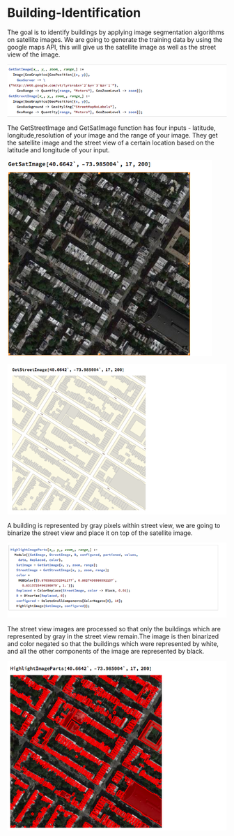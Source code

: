 # Building-Identification
The goal is to identify buildings by applying image segmentation algorithms on satellite images. We are going to generate the
training data by using the google maps API, this will give us the satellite image as well as the street view of the image. 


![alt text](https://github.com/anshu4321/Building-Identification/blob/master/Images/Screen%20Shot%202018-04-09%20at%206.21.49%20AM.png)

The GetStreetImage and GetSatImage function has four inputs - latitude, longitude,resolution of your image and the range of your image. 
They get the satellite image and the street view of a certain location based on the latitude and longitude of your input.

![alt text](https://github.com/anshu4321/Building-Identification/blob/master/Images/Screen%20Shot%202018-04-09%20at%206.43.07%20AM.png)

![alt text](https://github.com/anshu4321/Building-Identification/blob/master/Images/Screen%20Shot%202018-04-09%20at%206.46.22%20AM.png)

A building is represented by gray pixels within street view, we are going to binarize the street view and place it on top of the
satellite image. 

![alt text](https://github.com/anshu4321/Building-Identification/blob/master/Images/Screen%20Shot%202018-04-09%20at%207.26.26%20AM.png)

The street view images are processed so that only the buildings which are represented by gray in the street view remain.The image
is then binarized and color negated so that the buildings which were represented by white, and all the other components of the image
are represented by black.

![alt text](https://github.com/anshu4321/Building-Identification/blob/master/Images/Screen%20Shot%202018-04-09%20at%207.41.36%20AM.png)

